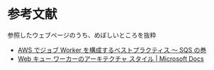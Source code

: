 # 参考文献

参照したウェブページのうち、めぼしいところを抜粋

- [AWS でジョブ Worker を構成するベストプラクティス 〜 SQS の巻](https://dev.classmethod.jp/cloud/aws/aws-job-worker-sqs/)
- [Web キュー ワーカーのアーキテクチャ スタイル | Microsoft Docs](https://docs.microsoft.com/ja-jp/azure/architecture/guide/architecture-styles/web-queue-worker)
